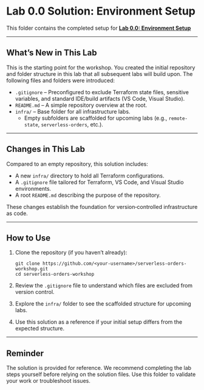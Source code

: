 # Lab 0.0 Solution: Environment Setup

This folder contains the completed setup for [**Lab 0.0: Environment Setup**](../README.md) 

---

## What’s New in This Lab

This is the starting point for the workshop. You created the initial repository and folder structure in this lab that all subsequent labs will build upon. The following files and folders were introduced:

- `.gitignore` – Preconfigured to exclude Terraform state files, sensitive variables, and standard IDE/build artifacts (VS Code, Visual Studio).
- `README.md` – A simple repository overview at the root.
- `infra/` – Base folder for all infrastructure labs.  
  - Empty subfolders are scaffolded for upcoming labs (e.g., `remote-state`, `serverless-orders`, etc.).

---

## Changes in This Lab

Compared to an empty repository, this solution includes:

- A new `infra/` directory to hold all Terraform configurations.  
- A `.gitignore` file tailored for Terraform, VS Code, and Visual Studio environments.  
- A root `README.md` describing the purpose of the repository.  

These changes establish the foundation for version‑controlled infrastructure as code.

---

## How to Use

1. Clone the repository (if you haven’t already):

   ```shell
   git clone https://github.com/<your-username>/serverless-orders-workshop.git
   cd serverless-orders-workshop
   ```
   
1. Review the `.gitignore` file to understand which files are excluded from version control.

1. Explore the `infra/` folder to see the scaffolded structure for upcoming labs.

4. Use this solution as a reference if your initial setup differs from the expected structure.

---

## Reminder

The solution is provided for reference. We recommend completing the lab steps yourself before relying on the solution files. Use this folder to validate your work or troubleshoot issues.